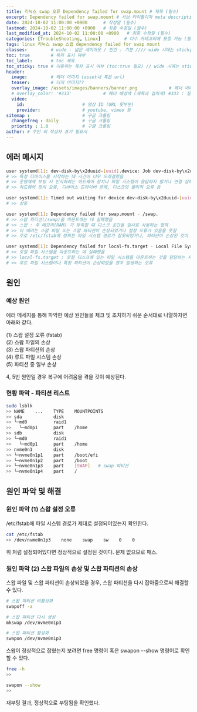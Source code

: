 ```yaml
---
title: 리눅스 swap 오류 Dependency failed for swap.mount # 제목 (필수)
excerpt: Dependency failed for swap.mount # 서브 타이틀이자 meta description (필수)
date: 2024-10-02 11:00:00 +0900      # 작성일 (필수)
lastmod: 2024-10-02 11:00:00 +0900   # 최종 수정일 (필수)
last_modified_at: 2024-10-02 11:00:00 +0900   # 최종 수정일 (필수)
categories: [TroubleShooting, Linux]         # 다수 카테고리에 포함 가능 (필수)
tags: linux 리눅스 swap 스왑 dependency failed for swap mount                     # 태그 복수개 가능 (필수)
classes:         # wide : 넓은 레이아웃 / 빈칸 : 기본 //// wide 시에는 sticky toc 불가
toc: true        # 목차 표시 여부
toc_label:       # toc 제목
toc_sticky: true # 이동하는 목차 표시 여부 (toc:true 필요) // wide 시에는 sticky toc 불가
header: 
  image:         # 헤더 이미지 (asset내 혹은 url)
  teaser:        # 티저 이미지??
  overlay_image: /assets/images/banners/banner.png            # 헤더 이미지 (제목과 겹치게)
  # overlay_color: '#333'            # 헤더 배경색 (제목과 겹치게) #333 : 짙은 회색 (필수)
  video:
    id:                      # 영상 ID (URL 뒷부분)
    provider:                # youtube, vimeo 등
sitemap :                    # 구글 크롤링
  changefreq : daily         # 구글 크롤링
  priority : 1.0             # 구글 크롤링
author: # 주인 외 작성자 표기 필요시
---
```

<!--postNo: 20241002_001-->


## 에러 메시지  

```bash
user systemd[1]: dev-disk-by\x2duuid-[uuid].device: Job dev-disk-by\x2duuid-[uuid].device/start timed out
# >> 특정 디바이스를 시작하는 데 시간이 너무 오래걸렸음  
# >> 운영체제 부팅 시 인식하려는 하드웨어 장치나 파일 시스템이 응답하지 않거나 연결 실패
# >> 하드웨어 장치 오류, 디바이스 드라이버 문제, 디스크의 물리적 오류 등

user systemd[1]: Timed out waiting for device dev-disk-by\x2duuid-[uuid].device - /dev/disk/by-uuid/[uuid]
# >> 상동

user systemd[1]: Dependency failed for swap.mount - /swap.
# >> 스왑 파티션(/swap)을 마운트하는 데 실패했음
# >> 스왑 : 주 메모리(RAM) 가 부족할 때 디스크 공간을 임시로 사용하는 영역
# >> 이 에러는 스왑 파일 또는 스왑 파티션이 손상되었거나 설정 오류가 있음을 뜻함
# >> 주로 /etc/fstab에 정의된 파일 시스템 경로가 잘못되었거나, 파티션이 손상된 것이 원인

user systemd[1]: Dependency failed for local-fs.target - Local File Systems.
# >> 로컬 파일 시스템을 마운트하는 데 실패했음
# >> local-fs.target : 로컬 디스크에 있는 파일 시스템을 마운트하는 것을 담당하는 서비스
# >> 루트 파일 시스템이나 특정 파티션이 손상되었을 경우 발생하는 오류
```

## 원인  

### 예상 원인  

에러 메세지를 통해 파악한 예상 원인들을 체크 및 조치하기 쉬운 순서대로 나열하자면 아래와 같다.  

(1) 스왑 설정 오류 (fstab)  
(2) 스왑 파일의 손상  
(3) 스왑 파티션의 손상  
(4) 루트 파일 시스템 손상  
(5) 파티션 중 일부 손상  

4, 5번 원인일 경우 복구에 어려움을 겪을 것이 예상된다.  

### 현황 파악 - 파티션 리스트  

```bash
sudo lsblk
>> NAME    ...    TYPE    MOUNTPOINTS
>> sda            disk    
>> └─md0          raid1    
>>   └─md0p1      part    /home
>> sdb            disk
>> └─md0          raid1
>>   └─md0p1      part    /home
>> nvme0n1        disk
>> └─nvme0n1p1    part    /boot/efi
>> └─nvme0n1p2    part    /boot
>> └─nvme0n1p3    part    [SWAP]   # swap 파티션
>> └─nvme0n1p4    part    /
```


## 원인 파악 및 해결

### 원인 파악 (1) 스왑 설정 오류  

/etc/fstab에 파일 시스템 경로가 제대로 설정되어있는지 확인한다.  

```bash
cat /etc/fstab
>> /dev/nvme0n1p3    none    swap    sw    0    0
```

위 처럼 설정되어있다면 정상적으로 설정된 것이다. 문제 없으므로 패스.  

### 원인 파악 (2) 스왑 파일의 손상 및 스왑 파티션의 손상  

스왑 파일 및 스왑 파티션이 손상되었을 경우, 스왑 파티션을 다시 잡아줌으로써 해결할 수 있다.

```bash
# 스왑 파티션 비활성화
swapoff -a

# 스왑 파티션 다시 생성
mkswap /dev/nvme0n1p3

# 스왑 파티션 활성화
swapon /dev/nvme0n1p3
```

스왑이 정상적으로 잡혔는지 보려면 free 명령어 혹은 swapon --show 명령어로 확인할 수 있다.  

```bash
free -h
>>

swapon --show
>>
```

재부팅 결과, 정상적으로 부팅됨을 확인했다.  